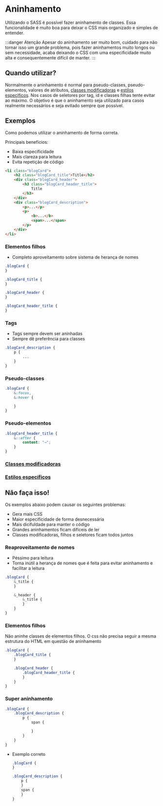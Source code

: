 # Aninhamento
Utilizando o SASS é possível fazer aninhamento de classes. Essa funcionalidade é muito boa para deixar o CSS mais organizado e simples de entender. 

:::danger Atenção
Apesar do aninhamento ser muito bom, cuidado para não tornar isso um grande problema, pois fazer aninhamentos muito longos ou sem necessidade, acaba deixando o CSS com uma especificidade muito alta e consequentemente difícil de manter.
:::

## Quando utilizar?
Normalmente o aninhamento é normal para pseudo-classes, pseudo-elementos, valores de atributos, [classes modificadoras](modifiers.md) e [estilos específicos](specific-styles.md). Nos casos de seletores por tag, id e classes filhas tente evitar ao máximo. O objetivo é que o aninhamento seja utilizado para casos realmente necessários e seja evitado sempre que possível.

## Exemplos
Como podemos utilizar o aninhamento de forma correta.

Principais benefícios:
- Baixa especificidade
- Mais clareza para leitura
- Evita repetição de código

```html
<li class="blogCard">
	<h2 class="blogCard_title">Title</h2>
	<div class="blogCard_header">
		<h3 class="blogCard_header_title">
			Title
		</h3>
	</div>
	<div class="blogCard_description">
		<p>...</p>
		<p>
			<b>...</b>
			<span>...</span>
		</p>
	</div>
</li>
```
### Elementos filhos
- Completo aproveitamento sobre sistema de herança de nomes
```scss
.blogCard {
}

.blogCard_title {
}

.blogCard_header {		
}

.blogCard_header_title {
}
```

### Tags
- Tags sempre devem ser aninhadas
- Sempre dê preferência para classes
```scss
.blogCard_description {
	p {
		...
	}
}
```

### Pseudo-classes
```scss
.blogCard {
	&:focus,
	&:hover {

	}
}
```

### Pseudo-elementos
```scss
.blogCard_header_title {
	&::after {
		content: "→";
	}
}
```

### [Classes modificadoras](modifiers.md)

### [Estilos específicos](specific-styles.md)

## Não faça isso!

Os exemplos abaixo podem causar os seguintes problemas:
- Gera mais CSS
- Maior especificidade de forma desnecessária
- Mais dicifuldade para manter o código
- Grandes aninhamentos ficam difíceis de ler
- Classes modificadoras, filhos e seletores ficam todos juntos

### Reaproveitamento de nomes
- Péssimo para leitura
- Torna inútil a herança de nomes que é feita para evitar aninhamento e facilitar a leitura
  
```scss
.blogCard {
	&_title {
	}

	&_header {
		&_title {
		}
	}
}
```

### Elementos filhos
Não aninhe classes de elementos filhos. O css não precisa seguir a mesma estrutura do HTML em questão de aninhamento    
```scss
.blogCard {
	.blogCard_title {
	}

	.blogCard_header {
		.blogCard_header_title {
		}
	}
}
```

### Super aninhamento
    
```scss
.blogCard {
	.blogCard_description {
		p {
			span {

			}
		}
	}
}
```
* Exemplo correto
	```scss
	.blogCard {
	}

	.blogCard_description {
		p {		
		}
		span {
		}
	}
	```


